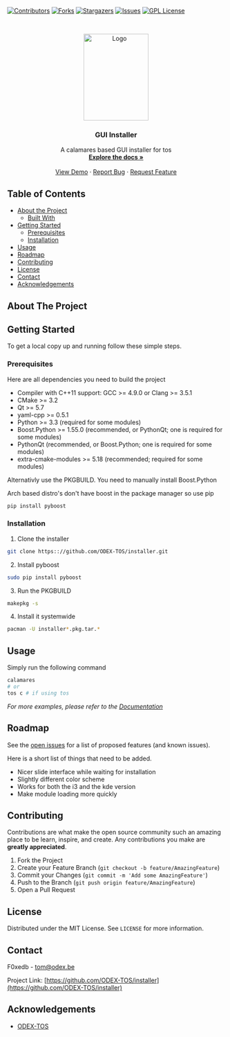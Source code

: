 
[![Contributors][contributors-shield]][contributors-url]
[![Forks][forks-shield]][forks-url]
[![Stargazers][stars-shield]][stars-url]
[![Issues][issues-shield]][issues-url]
[![GPL License][license-shield]][license-url]



<!-- PROJECT LOGO -->
<br />
<p align="center">
  <a href="https://github.com/ODEX-TOS/installer">
    <img src="https://tos.pbfp.xyz/images/logo.svg" alt="Logo" width="150" height="200">
  </a>

  <h3 align="center">GUI Installer</h3>

  <p align="center">
    A calamares based GUI installer for tos
    <br />
    <a href="https://github.com/ODEX-TOS/installer"><strong>Explore the docs »</strong></a>
    <br />
    <br />
    <a href="https://github.com/ODEX-TOS/installer">View Demo</a>
    ·
    <a href="https://github.com/ODEX-TOS/installer/issues">Report Bug</a>
    ·
    <a href="https://github.com/ODEX-TOS/installer/issues">Request Feature</a>
  </p>
</p>



<!-- TABLE OF CONTENTS -->
## Table of Contents

* [About the Project](#about-the-project)
  * [Built With](#built-with)
* [Getting Started](#getting-started)
  * [Prerequisites](#prerequisites)
  * [Installation](#installation)
* [Usage](#usage)
* [Roadmap](#roadmap)
* [Contributing](#contributing)
* [License](#license)
* [Contact](#contact)
* [Acknowledgements](#acknowledgements)



<!-- ABOUT THE PROJECT -->
## About The Project


<!-- GETTING STARTED -->
## Getting Started

To get a local copy up and running follow these simple steps.

### Prerequisites

Here are all dependencies you need to build the project
* Compiler with C++11 support: GCC >= 4.9.0 or Clang >= 3.5.1
* CMake >= 3.2
* Qt >= 5.7
* yaml-cpp >= 0.5.1
* Python >= 3.3 (required for some modules)
* Boost.Python >= 1.55.0 (recommended, or PythonQt; one is required for some modules)
* PythonQt (recommended, or Boost.Python; one is required for some modules)
* extra-cmake-modules >= 5.18 (recommended; required for some modules)

Alternativly use the PKGBUILD. You need to manually install Boost.Python

Arch based distro's don't have boost in the package manager so use pip

```bash
pip install pyboost
```

### Installation
 
1. Clone the installer
```sh
git clone https:://github.com/ODEX-TOS/installer.git
```
2. Install pyboost
```sh
sudo pip install pyboost
```
3. Run the PKGBUILD
```sh
makepkg -s
```
4. Install it systemwide
```sh
pacman -U installer*.pkg.tar.*
```



<!-- USAGE EXAMPLES -->
## Usage

Simply run the following command
```bash
calamares
# or
tos c # if using tos
```

_For more examples, please refer to the [Documentation](https://tos.pbfp.xyz/blog)_



<!-- ROADMAP -->
## Roadmap

See the [open issues](https://github.com/ODEX-TOS/installer/issues) for a list of proposed features (and known issues).

Here is a short list of things that need to be added.

* Nicer slide interface while waiting for installation
* Slightly different color scheme
* Works for both the i3 and the kde version
* Make module loading more quickly



<!-- CONTRIBUTING -->
## Contributing

Contributions are what make the open source community such an amazing place to be learn, inspire, and create. Any contributions you make are **greatly appreciated**.

1. Fork the Project
2. Create your Feature Branch (`git checkout -b feature/AmazingFeature`)
3. Commit your Changes (`git commit -m 'Add some AmazingFeature'`)
4. Push to the Branch (`git push origin feature/AmazingFeature`)
5. Open a Pull Request



<!-- LICENSE -->
## License

Distributed under the MIT License. See `LICENSE` for more information.



<!-- CONTACT -->
## Contact

F0xedb - tom@odex.be

Project Link: [https://github.com/ODEX-TOS/installer](https://github.com/ODEX-TOS/installer)



<!-- ACKNOWLEDGEMENTS -->
## Acknowledgements

* [ODEX-TOS](https://github.com/ODEX-TOS/installer)





<!-- MARKDOWN LINKS & IMAGES -->
<!-- https://www.markdownguide.org/basic-syntax/#reference-style-links -->
[contributors-shield]: https://img.shields.io/github/contributors/ODEX-TOS/installer.svg?style=flat-square
[contributors-url]: https://github.com/ODEX-TOS/installer/graphs/contributors
[forks-shield]: https://img.shields.io/github/forks/ODEX-TOS/installer.svg?style=flat-square
[forks-url]: https://github.com/ODEX-TOS/installer/network/members
[stars-shield]: https://img.shields.io/github/stars/ODEX-TOS/installer.svg?style=flat-square
[stars-url]: https://github.com/ODEX-TOS/installer/stargazers
[issues-shield]: https://img.shields.io/github/issues/ODEX-TOS/installer.svg?style=flat-square
[issues-url]: https://github.com/ODEX-TOS/installer/issues
[license-shield]: https://img.shields.io/github/license/ODEX-TOS/installer.svg?style=flat-square
[license-url]: https://github.com/ODEX-TOS/installer/blob/master/LICENSE.txt
[product-screenshot]: https://tos.pbfp.xyz/images/logo.svg
